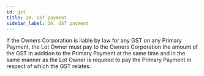 ```yaml
---
id: gst
title: 20. GST payment
sidebar_label: 20. GST payment
---
```


If the Owners Corporation is liable by law for any GST on any Primary Payment, the Lot Owner must pay to the Owners Corporation the amount of the GST in addition to the Primary Payment at the same time and in the same manner as the Lot Owner is required to pay the Primary Payment in respect of which the GST relates.